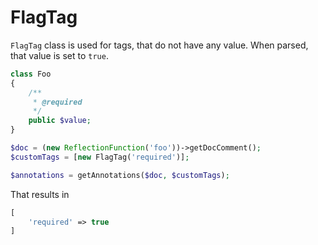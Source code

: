 FlagTag
===

`FlagTag` class is used for tags, that do not have any value. When parsed, that value is set to `true`.

```php
class Foo
{
    /**
     * @required
     */
    public $value;
}
```

```php
$doc = (new ReflectionFunction('foo'))->getDocComment();
$customTags = [new FlagTag('required')];

$annotations = getAnnotations($doc, $customTags);
```

That results in

```php
[
    'required' => true
]
```
